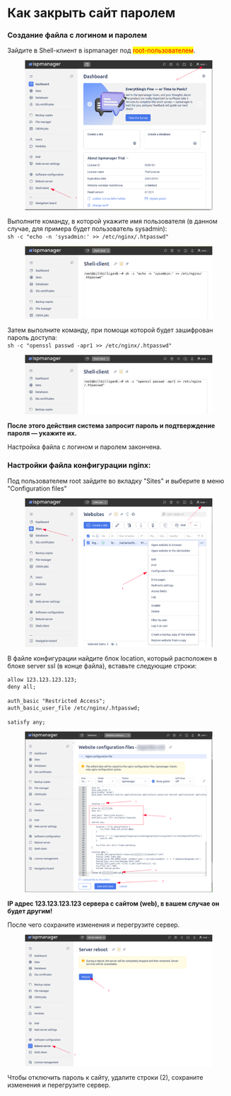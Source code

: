 # Как закрыть сайт паролем

### Создание файла с логином и паролем

Зайдите в Shell-клиент в ispmanager под <mark style="color:red;">root-пользователем</mark>.

<figure><img src="../../.gitbook/assets/image (1) (1) (1) (1) (1) (1) (1) (1) (1) (1) (1) (1) (1).png" alt=""><figcaption></figcaption></figure>

Выполните команду, в которой укажите имя пользователя (в данном случае, для примера будет пользователь sysadmin):\
`sh -c "echo -n 'sysadmin:' >> /etc/nginx/.htpasswd"`

<figure><img src="../../.gitbook/assets/image (1) (1) (1) (1) (1) (1) (1) (1) (1) (1) (1) (1) (1) (1).png" alt=""><figcaption></figcaption></figure>

Затем выполните команду, при помощи которой будет зашифрован пароль доступа:\
`sh -c "openssl passwd -apr1 >> /etc/nginx/.htpasswd"`

<figure><img src="../../.gitbook/assets/image (2) (1) (1) (1) (1) (1) (1) (1) (1) (1) (1).png" alt=""><figcaption></figcaption></figure>

**После этого действия система запросит пароль и подтверждение пароля — укажите их.**&#x20;

Настройка файла с логином и паролем закончена.

### Настройки файла конфигурации nginx:

Под пользователем root зайдите во вкладку "Sites" и выберите в меню "Configuration files"

<figure><img src="../../.gitbook/assets/image (5) (1) (1) (1) (1).png" alt=""><figcaption></figcaption></figure>

В файле конфигурации найдите блок location, который расположен в блоке server ssl (в конце файла), вставьте следующие строки:

```
allow 123.123.123.123;
deny all;

auth_basic "Restricted Access";
auth_basic_user_file /etc/nginx/.htpasswd;

satisfy any;
```

<figure><img src="../../.gitbook/assets/image (2178).png" alt=""><figcaption></figcaption></figure>

**IP адрес 123.123.123.123 сервера с сайтом (web), в вашем случае он будет другим!**

После чего сохраните изменения и перегрузите сервер.

<figure><img src="../../.gitbook/assets/image (2177).png" alt=""><figcaption></figcaption></figure>

Чтобы отключить пароль к сайту, удалите строки (2), сохраните изменения и перегрузите сервер.
